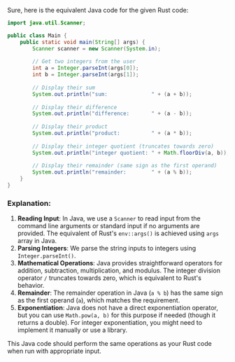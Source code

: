  Sure, here is the equivalent Java code for the given Rust code:

```java
import java.util.Scanner;

public class Main {
    public static void main(String[] args) {
        Scanner scanner = new Scanner(System.in);
        
        // Get two integers from the user
        int a = Integer.parseInt(args[0]);
        int b = Integer.parseInt(args[1]);
        
        // Display their sum
        System.out.println("sum:              " + (a + b));
        
        // Display their difference
        System.out.println("difference:       " + (a - b));
        
        // Display their product
        System.out.println("product:          " + (a * b));
        
        // Display their integer quotient (truncates towards zero)
        System.out.println("integer quotient: " + Math.floorDiv(a, b));
        
        // Display their remainder (same sign as the first operand)
        System.out.println("remainder:        " + (a % b));
    }
}
```

### Explanation:
1. **Reading Input**: In Java, we use a `Scanner` to read input from the command line arguments or standard input if no arguments are provided. The equivalent of Rust's `env::args()` is achieved using `args` array in Java.
2. **Parsing Integers**: We parse the string inputs to integers using `Integer.parseInt()`.
3. **Mathematical Operations**: Java provides straightforward operators for addition, subtraction, multiplication, and modulus. The integer division operator `/` truncates towards zero, which is equivalent to Rust's behavior.
4. **Remainder**: The remainder operation in Java (`a % b`) has the same sign as the first operand (`a`), which matches the requirement.
5. **Exponentiation**: Java does not have a direct exponentiation operator, but you can use `Math.pow(a, b)` for this purpose if needed (though it returns a double). For integer exponentiation, you might need to implement it manually or use a library.

This Java code should perform the same operations as your Rust code when run with appropriate input.
